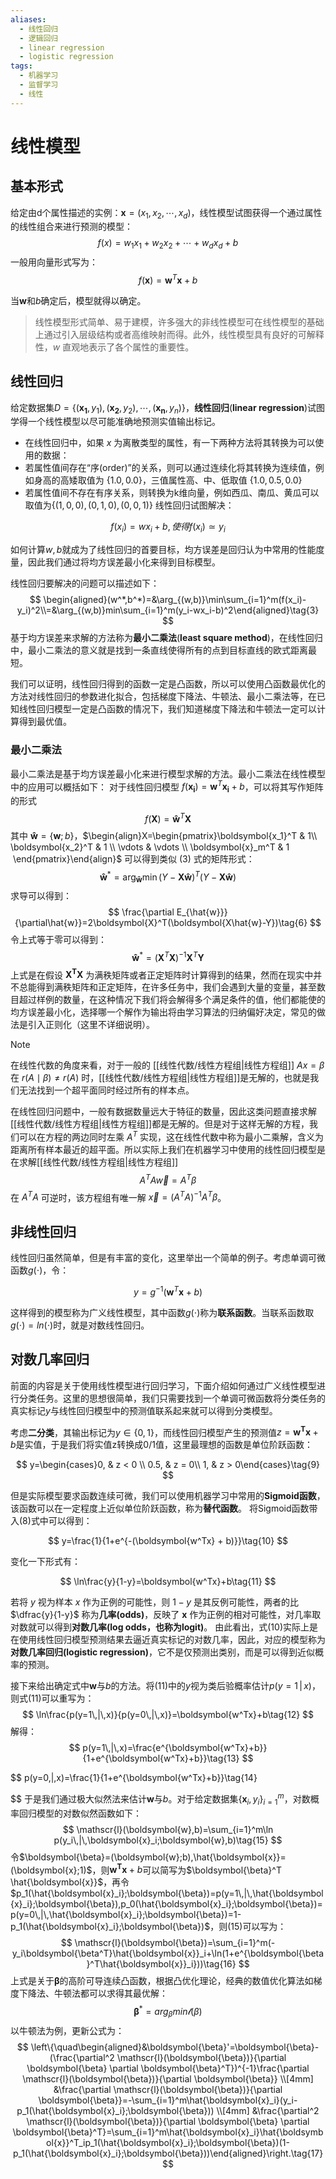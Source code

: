 ```yaml
---
aliases:
  - 线性回归
  - 逻辑回归
  - linear regression
  - logistic regression
tags:
  - 机器学习
  - 监督学习
  - 线性
---
```


# 线性模型

## 基本形式

给定由d个属性描述的实例：$\boldsymbol{x}=(x_1,x_2,\cdots,x_d)$，线性模型试图获得一个通过属性的线性组合来进行预测的模型：
$$
f(x) = w_1x_1 + w_2x_2 + \cdots + w_dx_d + b\tag{1}
$$
一般用向量形式写为：
$$
f(\boldsymbol{x})=\boldsymbol{w}^T\boldsymbol{x}+b\tag{2}
$$

当$\boldsymbol{w}$和$b$确定后，模型就得以确定。
> 线性模型形式简单、易于建模，许多强大的非线性模型可在线性模型的基础上通过引入层级结构或者高维映射而得。此外，线性模型具有良好的可解释性，$w$ 直观地表示了各个属性的重要性。


## 线性回归

给定数据集$D=\{(\boldsymbol{x_1},y_1),(\boldsymbol{x_2},y_2),\cdots,(\boldsymbol{x_n},y_n)\}$，**线性回归**(**linear regression**)试图学得一个线性模型以尽可能准确地预测实值输出标记。
- 在线性回归中，如果 $x$ 为离散类型的属性，有一下两种方法将其转换为可以使用的数据：
- 若属性值间存在“序(order)”的关系，则可以通过连续化将其转换为连续值，例如身高的高矮取值为 $\{1.0,0.0\}$，三值属性高、中、低取值 $\{1.0,0.5,0.0\}$
- 若属性值间不存在有序关系，则转换为k维向量，例如西瓜、南瓜、黄瓜可以取值为$\{(1,0,0),(0,1,0),(0,0,1)\}$
线性回归试图解决：

$$
f(x_i)=wx_i+b,使得f(x_i)\simeq y_i
$$

如何计算$w,b$就成为了线性回归的首要目标，均方误差是回归认为中常用的性能度量，因此我们通过将均方误差最小化来得到目标模型。

线性回归要解决的问题可以描述如下：
$$
\begin{aligned}(w^*,b^*)=&\arg_{(w,b)}\min\sum_{i=1}^m(f(x_i)-y_i)^2\\=&\arg_{(w,b)}min\sum_{i=1}^m(y_i-wx_i-b)^2\end{aligned}\tag{3}
$$
基于均方误差来求解的方法称为**最小二乘法**(**least square method**)，在线性回归中，最小二乘法的意义就是找到一条直线使得所有的点到目标直线的欧式距离最短。

我们可以证明，线性回归得到的函数一定是凸函数，所以可以使用凸函数最优化的方法对线性回归的参数进化拟合，包括梯度下降法、牛顿法、最小二乘法等，在已知线性回归模型一定是凸函数的情况下，我们知道梯度下降法和牛顿法一定可以计算得到最优值。

### 最小二乘法

最小二乘法是基于均方误差最小化来进行模型求解的方法。最小二乘法在线性模型中的应用可以概括如下：
对于线性回归模型 $f(\boldsymbol{x_i})=\boldsymbol{w}^T\boldsymbol{x_i}+b$，可以将其写作矩阵的形式
$$
 f(\boldsymbol{X})=\boldsymbol{\hat{w}}^T\boldsymbol{X}\tag{4}
 $$
其中 $\boldsymbol{\hat{w}}=\{\boldsymbol{w};b\}$，$\begin{align}X=\begin{pmatrix}\boldsymbol{x_1}^T & 1\\ \boldsymbol{x_2}^T & 1 \\ \vdots & \vdots \\ \boldsymbol{x}_m^T & 1  \end{pmatrix}\end{align}$ 可以得到类似 $(3)$ 式的矩阵形式：
$$
\boldsymbol{\hat{w}}^*=\arg_{\boldsymbol{\hat{w}}}\min(Y-\boldsymbol{X}\boldsymbol{\hat{w}})^T(Y-\boldsymbol{X}\boldsymbol{\hat{w}})\tag{5}
$$
求导可以得到：
$$
\frac{\partial E_{\hat{w}}}{\partial\hat{w}}=2\boldsymbol{X}^T(\boldsymbol{X\hat{w}-Y})\tag{6}
$$
令上式等于零可以得到：
$$
\boldsymbol{\hat{w}}^*=(\boldsymbol{X}^T\boldsymbol{X})^{-1}\boldsymbol{X}^T\boldsymbol{Y}\tag{7}
$$
上式是在假设 $\boldsymbol{X^TX}$ 为满秩矩阵或者正定矩阵时计算得到的结果，然而在现实中并不总能得到满秩矩阵和正定矩阵，在许多任务中，我们会遇到大量的变量，甚至数目超过样例的数量，在这种情况下我们将会解得多个满足条件的值，他们都能使的均方误差最小化，选择哪一个解作为输出将由学习算法的归纳偏好决定，常见的做法是引入正则化（这里不详细说明）。

> [!note]
> 在线性代数的角度来看，对于一般的 [[线性代数/线性方程组|线性方程组]] $Ax=\beta$ 在 $r(A\mid \beta)\neq r(A)$ 时，[[线性代数/线性方程组|线性方程组]]是无解的，也就是我们无法找到一个超平面同时经过所有的样本点。
> 
> 在线性回归问题中，一般有数据数量远大于特征的数量，因此这类问题直接求解[[线性代数/线性方程组|线性方程组]]都是无解的。但是对于这样无解的方程，我们可以在方程的两边同时左乘 $A^{T}$ 实现，这在线性代数中称为最小二乘解，含义为距离所有样本最近的超平面。所以实际上我们在机器学习中使用的线性回归模型是在求解[[线性代数/线性方程组|线性方程组]]
> $$
A^TA\vec{w}=A^{T}\beta
> $$
> 在 $A^{T}A$ 可逆时，该方程组有唯一解 $\vec{x}=(A^{T}A)^{-1}A^{T}\beta$。

## 非线性回归

线性回归虽然简单，但是有丰富的变化，这里举出一个简单的例子。考虑单调可微函数$g(\cdot)$，令：
  
$$
y=g^{-1}(\boldsymbol{w}^T\boldsymbol{x} + b)\tag{8}
$$
  
这样得到的模型称为广义线性模型，其中函数$g(\cdot)$称为**联系函数**。当联系函数取$g(\cdot)=ln(\cdot)$时，就是对数线性回归。
  
## 对数几率回归

前面的内容是关于使用线性模型进行回归学习，下面介绍如何通过广义线性模型进行分类任务。这里的思想很简单，我们只需要找到一个单调可微函数将分类任务的真实标记$y$与线性回归模型中的预测值联系起来就可以得到分类模型。

考虑**二分类**，其输出标记为$y\in \{0, 1\}$，而线性回归模型产生的预测值$z=\boldsymbol{w^Tx}+b$是实值，于是我们将实值z转换成0/1值，这里最理想的函数是单位阶跃函数：

$$
y=\begin{cases}0, & z < 0 \\ 0.5, & z = 0\\ 1, & z > 0\end{cases}\tag{9}
$$

但是实际模型要求函数连续可微，我们可以使用机器学习中常用的**Sigmoid函数**，该函数可以在一定程度上近似单位阶跃函数，称为**替代函数**。 将Sigmoid函数带入$(8)$式中可以得到：

$$
y=\frac{1}{1+e^{-(\boldsymbol{w^Tx} + b)}}\tag{10}
$$

变化一下形式有：

$$
\ln\frac{y}{1-y}=\boldsymbol{w^Tx}+b\tag{11}
$$

若将 $y$ 视为样本 $x$ 作为正例的可能性，则 $1-y$ 是其反例可能性，两者的比 $\dfrac{y}{1-y}$ 称为**几率(odds)**，反映了 $\boldsymbol{x}$ 作为正例的相对可能性，对几率取对数就可以得到**对数几率(log odds，也称为logit)**。
由此看出，式$(10)$实际上是在使用线性回归模型预测结果去逼近真实标记的对数几率，因此，对应的模型称为**对数几率回归(logistic regression)**，它不是仅预测出类别，而是可以得到近似概率的预测。

接下来给出确定式中$\boldsymbol{w}$与$b$的方法。将$(11)$中的$y$视为类后验概率估计$p(y=1\,|\,x)$，则式$(11)$可以重写为：
$$
\ln\frac{p(y=1\,|\,x)}{p(y=0\,|\,x)}=\boldsymbol{w^Tx}+b\tag{12}
$$
解得：
$$
p(y=1\,|\,x)=\frac{e^{\boldsymbol{w^Tx}+b}}{1+e^{\boldsymbol{w^Tx}+b}}\tag{13}
$$

$$
p(y=0\,|\,x)=\frac{1}{1+e^{\boldsymbol{w^Tx}+b}}\tag{14}

$$
于是我们通过极大似然法来估计$\boldsymbol{w}$与$b$。对于给定数据集$\{\boldsymbol{x}_i,y_i\}_{i=1}^m$，对数概率回归模型的对数似然函数如下：
$$
\mathscr{l}(\boldsymbol{w},b)=\sum_{i=1}^m\ln p(y_i\,|\,\boldsymbol{x}_i;\boldsymbol{w},b)\tag{15}
$$
令$\boldsymbol{\beta}=(\boldsymbol{w};b),\hat{\boldsymbol{x}}=(\boldsymbol{x};1)$，则$\boldsymbol{w^Tx}+b$可以简写为$\boldsymbol{\beta}^T \hat{\boldsymbol{x}}$，再令$p_1(\hat{\boldsymbol{x}_i};\boldsymbol{\beta})=p(y=1\,|\,\hat{\boldsymbol{x}_i};\boldsymbol{\beta}),p_0(\hat{\boldsymbol{x}_i};\boldsymbol{\beta})=p(y=0\,|\,\hat{\boldsymbol{x}_i};\boldsymbol{\beta})=1-p_1(\hat{\boldsymbol{x}_i};\boldsymbol{\beta})$，则$(15)$可以写为：
$$
\mathscr{l}(\boldsymbol{\beta})=\sum_{i=1}^m(-y_i\boldsymbol{\beta^T}\hat{\boldsymbol{x}}_i+\ln(1+e^{\boldsymbol{\beta}^T\hat{\boldsymbol{x}}_i}))\tag{16}
$$
上式是关于$\boldsymbol{\beta}$的高阶可导连续凸函数，根据凸优化理论，经典的数值优化算法如梯度下降法、牛顿法都可以求得其最优解：
$$\boldsymbol{β}^*=arg_{β}min \mathscr{l}(β)
$$
以牛顿法为例，更新公式为：
$$
\left\{\quad\begin{aligned}&\boldsymbol{\beta}'=\boldsymbol{\beta}-(\frac{\partial^2 \mathscr{l}(\boldsymbol{\beta})}{\partial \boldsymbol{\beta} \partial \boldsymbol{\beta}^T})^{-1}\frac{\partial \mathscr{l}(\boldsymbol{\beta})}{\partial \boldsymbol{\beta}}
\\[4mm]
&\frac{\partial \mathscr{l}(\boldsymbol{\beta})}{\partial \boldsymbol{\beta}}=-\sum_{i=1}^m\hat{\boldsymbol{x}_i}(y_i-p_1(\hat{\boldsymbol{x}_i};\boldsymbol{\beta}))
\\[4mm]
&\frac{\partial^2 \mathscr{l}(\boldsymbol{\beta})}{\partial \boldsymbol{\beta} \partial \boldsymbol{\beta}^T}=\sum_{i=1}^m\hat{\boldsymbol{x}_i}\hat{\boldsymbol{x}}^T_ip_1(\hat{\boldsymbol{x}_i};\boldsymbol{\beta})(1-p_1(\hat{\boldsymbol{x}_i};\boldsymbol{\beta}))\end{aligned}\right.\tag{17}
$$
